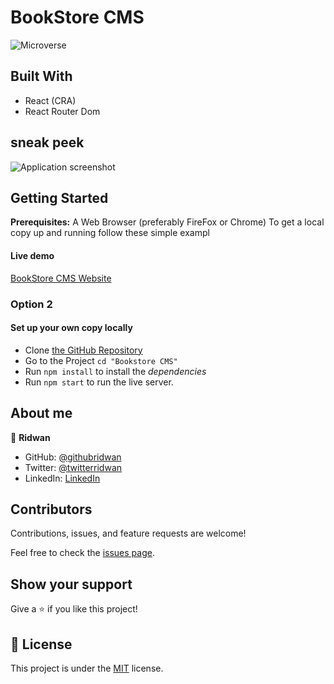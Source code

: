 # BookStore CMS

![Microverse](https://img.shields.io/badge/Microverse-blueviolet)

## Built With

- React (CRA)
- React Router Dom

## sneak peek

![Application screenshot]()

## Getting Started

**Prerequisites:** A Web Browser (preferably FireFox or Chrome)
To get a local copy up and running follow these simple exampl

#### Live demo

[BookStore CMS Website]()

### **Option 2**

#### Set up your own copy locally

- Clone [the GitHub Repository](https://github.com/ridwanediallo/bookstore.git)
- Go to the Project `cd "Bookstore CMS"`
- Run `npm install` to install the _dependencies_
- Run `npm start` to run the live server.

## About me

👤 **Ridwan**

- GitHub: [@githubridwan](https://github.com/ridwanediallo)
- Twitter: [@twitterridwan](https://twitter.com/RidwaneD)
- LinkedIn: [LinkedIn](https://www.linkedin.com/in/ridwan-diallo-9a1634193)

## Contributors

Contributions, issues, and feature requests are welcome!

Feel free to check the [issues page](../../issues/).

## Show your support

Give a ⭐️ if you like this project!

## 📝 License

This project is under the [MIT](LICENSE) license.

